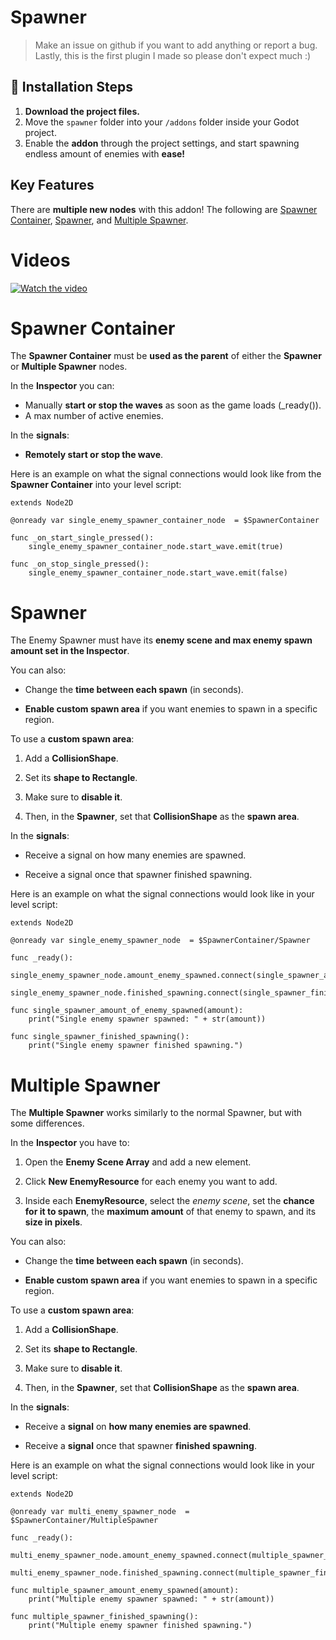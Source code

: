 ﻿# Spawner

>Make an issue on github if you want to add anything or report a bug. Lastly, this is the first plugin I made so please don't expect much :)

## 🔧 Installation Steps

1. **Download the project files.**
2. Move the `spawner` folder into your `/addons` folder inside your Godot project.
3. Enable the **addon** through the project settings, and start spawning endless amount of enemies with **ease!**

## Key Features
There are **multiple new nodes** with this addon! The following are [Spawner Container](#spawner-container), [Spawner](#spawner-1), and 
[Multiple Spawner](#multiple-spawner).

# Videos
[![Watch the video](https://img.youtube.com/vi/iu7QYOg6fM4/maxresdefault.jpg)](https://youtu.be/iu7QYOg6fM4)


# Spawner Container
The **Spawner Container** must be **used as the parent** of either the **Spawner** or **Multiple Spawner** nodes. 

In the **Inspector** you can:
* Manually **start or stop the waves** as soon as the game loads (_ready()).
* A max number of active enemies. 


In the **signals**:
* **Remotely start or stop the wave**. 

Here is an example on what the signal connections would look like from the **Spawner Container** into your level script:

```gdscript
extends Node2D

@onready var single_enemy_spawner_container_node  = $SpawnerContainer

func _on_start_single_pressed():
    single_enemy_spawner_container_node.start_wave.emit(true)

func _on_stop_single_pressed():
    single_enemy_spawner_container_node.start_wave.emit(false)
```

# Spawner
The Enemy Spawner must have its **enemy scene and max enemy spawn amount set in the Inspector**.

You can also:

* Change the **time between each spawn** (in seconds).

* **Enable custom spawn area** if you want enemies to spawn in a specific region.

To use a **custom spawn area**:

1. Add a **CollisionShape**.

2. Set its **shape to Rectangle**.

3. Make sure to **disable it**.

4. Then, in the **Spawner**, set that **CollisionShape** as the **spawn area**.

In the **signals**:
* Receive a signal on how many enemies are spawned.

* Receive a signal once that spawner finished spawning.

Here is an example on what the signal connections would look like in your level script:

```gdscript
extends Node2D

@onready var single_enemy_spawner_node  = $SpawnerContainer/Spawner

func _ready():
    single_enemy_spawner_node.amount_enemy_spawned.connect(single_spawner_amount_of_enemy_spawned)
	single_enemy_spawner_node.finished_spawning.connect(single_spawner_finished_spawning)

func single_spawner_amount_of_enemy_spawned(amount):
	print("Single enemy spawner spawned: " + str(amount))

func single_spawner_finished_spawning():
	print("Single enemy spawner finished spawning.")
```
# Multiple Spawner
The **Multiple Spawner** works similarly to the normal Spawner, but with some differences.

In the **Inspector** you have to:

1. Open the **Enemy Scene Array** and add a new element.

2. Click **New EnemyResource** for each enemy you want to add.

3. Inside each **EnemyResource**, select the *enemy scene*, set the **chance for it to spawn**, the **maximum amount** of that enemy to spawn, and its **size in pixels**.

You can also:

* Change the **time between each spawn** (in seconds).

* **Enable custom spawn area** if you want enemies to spawn in a specific region.

To use a **custom spawn area**:

1. Add a **CollisionShape**.

2. Set its **shape to Rectangle**.

3. Make sure to **disable it**.

4. Then, in the **Spawner**, set that **CollisionShape** as the **spawn area**.

In the **signals**:
* Receive a **signal** on **how many enemies are spawned**.

* Receive a **signal** once that spawner **finished spawning**.

Here is an example on what the signal connections would look like in your level script:
```gdscript
extends Node2D

@onready var multi_enemy_spawner_node  = $SpawnerContainer/MultipleSpawner

func _ready():
    multi_enemy_spawner_node.amount_enemy_spawned.connect(multiple_spawner_amount_enemy_spawned)
	multi_enemy_spawner_node.finished_spawning.connect(multiple_spawner_finished_spawning)

func multiple_spawner_amount_enemy_spawned(amount):
	print("Multiple enemy spawner spawned: " + str(amount))

func multiple_spawner_finished_spawning():
	print("Multiple enemy spawner finished spawning.")

```

